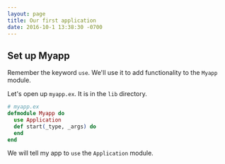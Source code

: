 ```yaml
---
layout: page
title: Our first application
date: 2016-10-1 13:38:30 -0700
---
```


## Set up Myapp

Remember the keyword `use`. We'll use it to add functionality to the `Myapp` module.

Let's open up `myapp.ex`. It is in the `lib` directory.

```elixir
# myapp.ex
defmodule Myapp do
  use Application
  def start(_type, _args) do
  end
end
```

We will tell my app to `use` the `Application` module.






